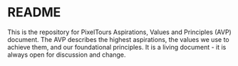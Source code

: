 # README
This is the repository for PixelTours Aspirations, Values and Principles (AVP) document.
The AVP describes the highest aspirations, the values we use to achieve them, and our foundational principles.
It is a living document - it is always open for discussion and change.
